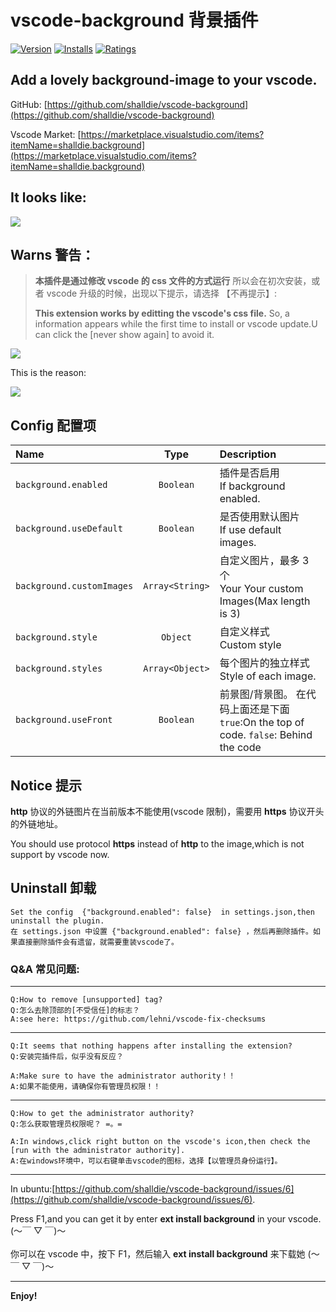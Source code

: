 # vscode-background 背景插件

[![Version](https://vsmarketplacebadge.apphb.com/version/shalldie.background.svg)](https://marketplace.visualstudio.com/items?itemName=shalldie.background)
[![Installs](https://vsmarketplacebadge.apphb.com/installs/shalldie.background.svg)](https://marketplace.visualstudio.com/items?itemName=shalldie.background)
[![Ratings](https://vsmarketplacebadge.apphb.com/rating/shalldie.background.svg)](https://vsmarketplacebadge.apphb.com/rating/shalldie.background.svg)

## Add a lovely background-image to your vscode.

GitHub: [https://github.com/shalldie/vscode-background](https://github.com/shalldie/vscode-background)

Vscode Market: [https://marketplace.visualstudio.com/items?itemName=shalldie.background](https://marketplace.visualstudio.com/items?itemName=shalldie.background)

## It looks like:

![](https://user-images.githubusercontent.com/9987486/40583705-7105dda8-61c6-11e8-935a-3c5d475a1eb1.gif)

## Warns 警告：

> **本插件是通过修改 vscode 的 css 文件的方式运行**
> 所以会在初次安装，或者 vscode 升级的时候，出现以下提示，请选择 【不再提示】:
>
> **This extension works by editting the vscode's css file.**
> So, a information appears while the first time to install or vscode update.U can click the [never show again] to avoid it.

![](https://user-images.githubusercontent.com/9987486/40583926-b1fb5398-61ca-11e8-8271-4ac650d158d3.png)

This is the reason:

![](https://user-images.githubusercontent.com/9987486/40583775-91d4c8d6-61c7-11e8-9048-8c5538a32399.png)

## Config 配置项

| Name                      |      Type       | Description                                                                                 |
| :------------------------ | :-------------: | :------------------------------------------------------------------------------------------ |
| `background.enabled`      |    `Boolean`    | 插件是否启用 <br> If background enabled.                                                    |
| `background.useDefault`   |    `Boolean`    | 是否使用默认图片 <br> If use default images.                                                |
| `background.customImages` | `Array<String>` | 自定义图片，最多 3 个<br> Your Your custom Images(Max length is 3)                          |
| `background.style`        |    `Object`     | 自定义样式 <br> Custom style                                                                |
| `background.styles`       | `Array<Object>` | 每个图片的独立样式 <br> Style of each image.                                                |
| `background.useFront`     |    `Boolean`    | 前景图/背景图。 在代码上面还是下面 <br> `true`:On the top of code. `false`: Behind the code |

## Notice 提示

**http** 协议的外链图片在当前版本不能使用(vscode 限制)，需要用 **https** 协议开头的外链地址。

You should use protocol **https** instead of **http** to the image,which is not support by vscode now.

## Uninstall 卸载

    Set the config  {"background.enabled": false}  in settings.json,then uninstall the plugin.
    在 settings.json 中设置 {"background.enabled": false} ，然后再删除插件。如果直接删除插件会有遗留，就需要重装vscode了。

### Q&A 常见问题:

---

    Q:How to remove [unsupported] tag?
    Q:怎么去除顶部的[不受信任]的标志？
    A:see here: https://github.com/lehni/vscode-fix-checksums

---

    Q:It seems that nothing happens after installing the extension?
    Q:安装完插件后，似乎没有反应？

    A:Make sure to have the administrator authority！！
    A:如果不能使用，请确保你有管理员权限！！

---

    Q:How to get the administrator authority?
    Q:怎么获取管理员权限呢？ =。=

    A:In windows,click right button on the vscode's icon,then check the [run with the administrator authority].
    A:在windows环境中，可以右键单击vscode的图标，选择【以管理员身份运行】。

---

In ubuntu:[https://github.com/shalldie/vscode-background/issues/6](https://github.com/shalldie/vscode-background/issues/6).

Press F1,and you can get it by enter **ext install background** in your vscode. (～￣ ▽ ￣)～
<br />
<br />
你可以在 vscode 中，按下 F1，然后输入 **ext install background** 来下载她 (～￣ ▽ ￣)～

---

**Enjoy!**
